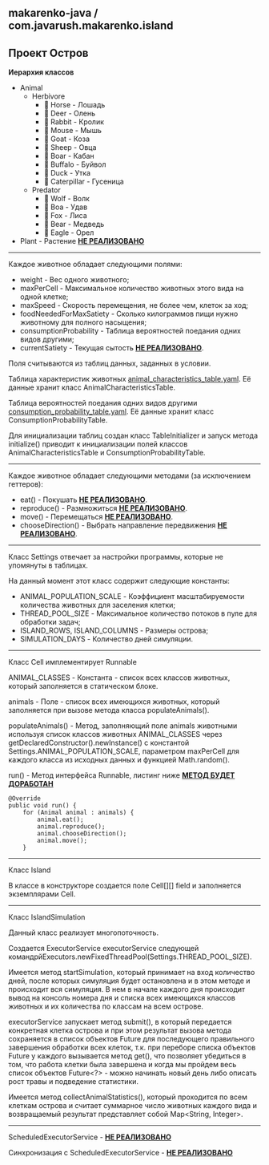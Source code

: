makarenko-java / com.javarush.makarenko.island
---
**Проект Остров**
----

**Иерархия классов**
- Animal
  - Herbivore
    - 🐎 Horse - Лошадь
    - 🦌 Deer - Олень
    - 🐇 Rabbit - Кролик
    - 🐁 Mouse - Мышь
    - 🐐 Goat - Коза 
    - 🐑 Sheep - Овца
    - 🐗 Boar - Кабан
    - 🐃 Buffalo - Буйвол
    - 🦆 Duck - Утка
    - 🐛 Caterpillar - Гусеница
  - Predator
    - 🐺 Wolf - Волк
    - 🐍 Boa - Удав
    - 🦊 Fox - Лиса
    - 🐻 Bear - Медведь
    - 🦅 Eagle - Орел
- Plant - Растение <u><b>НЕ РЕАЛИЗОВАНО</b></u>

___

Каждое животное обладает следующими полями:
- weight - Вес одного животного;
- maxPerCell - Максимальное количество животных этого вида на одной клетке;
- maxSpeed - Скорость перемещения, не более чем, клеток за ход;
- foodNeededForMaxSatiety - Сколько килограммов пищи нужно животному для полного насыщения;
- consumptionProbability - Таблица вероятностей поедания одних видов другими;
- currentSatiety - Текущая сытость <u><b>НЕ РЕАЛИЗОВАНО</b></u>.

Поля считываются из таблиц данных, заданных в условии.

Таблица характеристик животных [animal_characteristics_table.yaml](src/main/resources/animal_characteristics_table.yaml). Её данные хранит класс AnimalCharacteristicsTable.

Таблица вероятностей поедания одних видов другими [consumption_probability_table.yaml](src/main/resources/consumption_probability_table.yaml). Её данные хранит класс ConsumptionProbabilityTable.

Для инициализации таблиц создан класс TableInitializer и запуск метода initialize() приводит к инициализации полей классов AnimalCharacteristicsTable и ConsumptionProbabilityTable.

---

Каждое животное обладает следующими методами (за исключением геттеров):
- eat() - Покушать <u><b>НЕ РЕАЛИЗОВАНО</b></u>.
- reproduce() - Размножиться <u><b>НЕ РЕАЛИЗОВАНО</b></u>.
- move() - Перемещаться <u><b>НЕ РЕАЛИЗОВАНО</b></u>.
- chooseDirection() - Выбрать направление передвижения <u><b>НЕ РЕАЛИЗОВАНО</b></u>.

---

Класс Settings отвечает за настройки программы, которые не упомянуты в таблицах.

На данный момент этот класс содержит следующие константы:
- ANIMAL_POPULATION_SCALE - Коэффициент масштабируемости количества животных для заселения клетки;
- THREAD_POOL_SIZE - Максимальное количество потоков в пуле для обработки задач; 
- ISLAND_ROWS, ISLAND_COLUMNS - Размеры острова;
- SIMULATION_DAYS - Количество дней симуляции.

---

Класс Cell имплементирует Runnable

ANIMAL_CLASSES - Константа - список всех классов животных, который заполняется в статическом блоке.

animals - Поле - список всех имеющихся животных, который заполняется при вызове метода класса populateAnimals().

populateAnimals() - Метод, заполняющий поле animals животными используя список классов животных ANIMAL_CLASSES через getDeclaredConstructor().newInstance()
с константой Settings.ANIMAL_POPULATION_SCALE, параметром maxPerCell для каждого класса из исходных данных и функцией Math.random().

run() - Метод интерфейса Runnable, листинг ниже <u><b>МЕТОД БУДЕТ ДОРАБОТАН</b></u>

    @Override
    public void run() {
        for (Animal animal : animals) {
            animal.eat();
            animal.reproduce();
            animal.chooseDirection();
            animal.move();
        }

---

Класс Island

В классе в конструкторе создается поле Cell[][] field и заполняется экземплярами Cell.

---

Класс IslandSimulation

Данный класс реализует многопоточность.

Создается ExecutorService executorService следующей командрйExecutors.newFixedThreadPool(Settings.THREAD_POOL_SIZE).

Имеется метод startSimulation, который принимает на вход количество дней, после которых симуляция будет остановлена и в этом методе
и происходит вся симуляция. В нем в начале каждого дня происходит вывод на консоль номера дня и списка всех имеющихся классов животных
и их количества по классам на всем острове.

executorService запускает метод submit(), в который передается конкретная клетка острова и при этом результат вызова метода
сохраняется в список объектов Future<?> для последующего правильного завершения обработки всех клеток, т.к. при переборе списка объектов
Future<?> у каждого вызывается метод get(), что позволяет убедиться в том, что работа клетки была завершена и когда мы пройдем весь список
объектов Future<?> - можно начинать новый день либо описать рост травы и подведение статистики.

Имеется метод collectAnimalStatistics(), который проходится по всем клеткам острова и считает суммарное число животных каждого вида и
возвращаемый результат представляет собой Map<String, Integer>.

---

ScheduledExecutorService - <u><b>НЕ РЕАЛИЗОВАНО</b></u>


Синхронизация с ScheduledExecutorService - <u><b>НЕ РЕАЛИЗОВАНО</b></u>